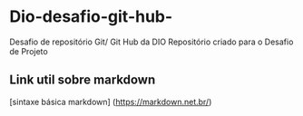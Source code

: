 # Dio-desafio-git-hub-
Desafio de repositório Git/ Git Hub da DIO 
Repositório criado para o Desafio de Projeto 

## Link util sobre markdown 
[sintaxe básica markdown] (https://markdown.net.br/) 
